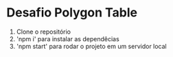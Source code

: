 # Desafio Polygon Table

1. Clone o repositório
2. 'npm i' para instalar as dependêcias
3. 'npm start' para rodar o projeto em um servidor local
